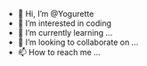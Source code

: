 - 👋 Hi, I’m @Yogurette
- 👀 I’m interested in coding
- 🌱 I’m currently learning ...
- 💞️ I’m looking to collaborate on ...
- 📫 How to reach me ...

<!---
Yogurette/Yogurette is a ✨ special ✨ repository because its `README.md` (this file) appears on your GitHub profile.
You can click the Preview link to take a look at your changes.
--->
